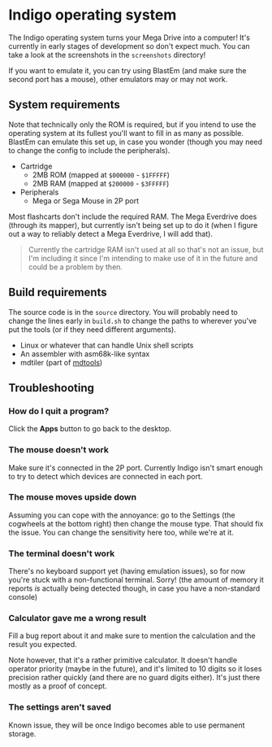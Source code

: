 # Indigo operating system

The Indigo operating system turns your Mega Drive into a computer! It's
currently in early stages of development so don't expect much. You can take
a look at the screenshots in the `screenshots` directory!

If you want to emulate it, you can try using BlastEm (and make sure the
second port has a mouse), other emulators may or may not work.

## System requirements

Note that technically only the ROM is required, but if you intend to use the
operating system at its fullest you'll want to fill in as many as possible.
BlastEm can emulate this set up, in case you wonder (though you may need to
change the config to include the peripherals).

- Cartridge
  - 2MB ROM (mapped at `$000000` - `$1FFFFF`)
  - 2MB RAM (mapped at `$200000` - `$3FFFFF`)
- Peripherals
  - Mega or Sega Mouse in 2P port

Most flashcarts don't include the required RAM. The Mega Everdrive does
(through its mapper), but currently isn't being set up to do it (when I
figure out a way to reliably detect a Mega Everdrive, I will add that).

> Currently the cartridge RAM isn't used at all so that's not an issue, but
> I'm including it since I'm intending to make use of it in the future and
> could be a problem by then.

## Build requirements

The source code is in the `source` directory. You will probably need to
change the lines early in `build.sh` to change the paths to wherever you've
put the tools (or if they need different arguments).

- Linux or whatever that can handle Unix shell scripts
- An assembler with asm68k-like syntax
- mdtiler (part of [mdtools](https://github.com/sikthehedgehog/mdtools/))

## Troubleshooting

### How do I quit a program?

Click the **Apps** button to go back to the desktop.

### The mouse doesn't work

Make sure it's connected in the 2P port. Currently Indigo isn't smart enough
to try to detect which devices are connected in each port.

### The mouse moves upside down

Assuming you can cope with the annoyance: go to the Settings (the cogwheels
at the bottom right) then change the mouse type. That should fix the issue.
You can change the sensitivity here too, while we're at it.

### The terminal doesn't work

There's no keyboard support yet (having emulation issues), so for now you're
stuck with a non-functional terminal. Sorry! (the amount of memory it reports
*is* actually being detected though, in case you have a non-standard console)

### Calculator gave me a wrong result

Fill a bug report about it and make sure to mention the calculation and
the result you expected.

Note however, that it's a rather primitive calculator. It doesn't handle
operator priority (maybe in the future), and it's limited to 10 digits so
it loses precision rather quickly (and there are no guard digits either).
It's just there mostly as a proof of concept.

### The settings aren't saved

Known issue, they will be once Indigo becomes able to use permanent storage.
